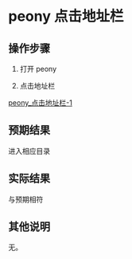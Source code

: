 # peony 点击地址栏
## 操作步骤

1. 打开 peony

2. 点击地址栏

[peony_点击地址栏-1](./img/peony_点击地址栏-1.png)

## 预期结果

进入相应目录

## 实际结果
与预期相符
## 其他说明
无。

